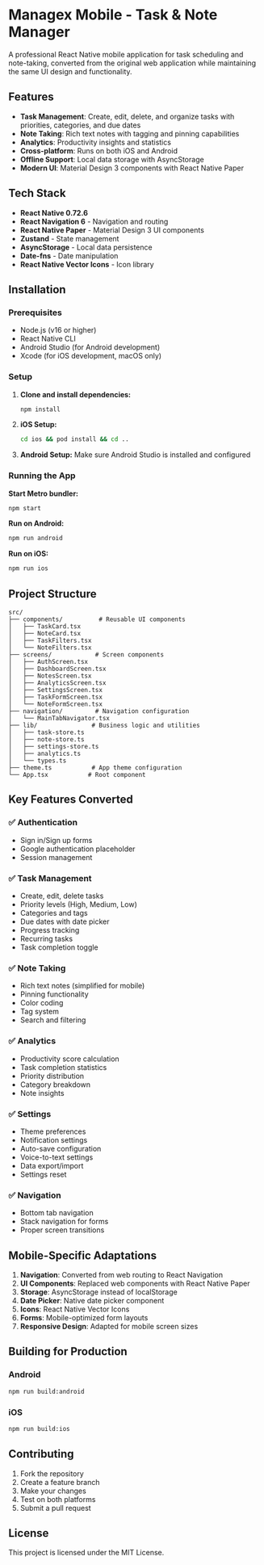 # Managex Mobile - Task & Note Manager

A professional React Native mobile application for task scheduling and note-taking, converted from the original web application while maintaining the same UI design and functionality.

## Features

- **Task Management**: Create, edit, delete, and organize tasks with priorities, categories, and due dates
- **Note Taking**: Rich text notes with tagging and pinning capabilities
- **Analytics**: Productivity insights and statistics
- **Cross-platform**: Runs on both iOS and Android
- **Offline Support**: Local data storage with AsyncStorage
- **Modern UI**: Material Design 3 components with React Native Paper

## Tech Stack

- **React Native 0.72.6**
- **React Navigation 6** - Navigation and routing
- **React Native Paper** - Material Design 3 UI components
- **Zustand** - State management
- **AsyncStorage** - Local data persistence
- **Date-fns** - Date manipulation
- **React Native Vector Icons** - Icon library

## Installation

### Prerequisites

- Node.js (v16 or higher)
- React Native CLI
- Android Studio (for Android development)
- Xcode (for iOS development, macOS only)

### Setup

1. **Clone and install dependencies:**
   ```bash
   npm install
   ```

2. **iOS Setup:**
   ```bash
   cd ios && pod install && cd ..
   ```

3. **Android Setup:**
   Make sure Android Studio is installed and configured

### Running the App

**Start Metro bundler:**
```bash
npm start
```

**Run on Android:**
```bash
npm run android
```

**Run on iOS:**
```bash
npm run ios
```

## Project Structure

```
src/
├── components/          # Reusable UI components
│   ├── TaskCard.tsx
│   ├── NoteCard.tsx
│   ├── TaskFilters.tsx
│   └── NoteFilters.tsx
├── screens/            # Screen components
│   ├── AuthScreen.tsx
│   ├── DashboardScreen.tsx
│   ├── NotesScreen.tsx
│   ├── AnalyticsScreen.tsx
│   ├── SettingsScreen.tsx
│   ├── TaskFormScreen.tsx
│   └── NoteFormScreen.tsx
├── navigation/         # Navigation configuration
│   └── MainTabNavigator.tsx
├── lib/               # Business logic and utilities
│   ├── task-store.ts
│   ├── note-store.ts
│   ├── settings-store.ts
│   ├── analytics.ts
│   └── types.ts
├── theme.ts           # App theme configuration
└── App.tsx           # Root component
```

## Key Features Converted

### ✅ Authentication
- Sign in/Sign up forms
- Google authentication placeholder
- Session management

### ✅ Task Management
- Create, edit, delete tasks
- Priority levels (High, Medium, Low)
- Categories and tags
- Due dates with date picker
- Progress tracking
- Recurring tasks
- Task completion toggle

### ✅ Note Taking
- Rich text notes (simplified for mobile)
- Pinning functionality
- Color coding
- Tag system
- Search and filtering

### ✅ Analytics
- Productivity score calculation
- Task completion statistics
- Priority distribution
- Category breakdown
- Note insights

### ✅ Settings
- Theme preferences
- Notification settings
- Auto-save configuration
- Voice-to-text settings
- Data export/import
- Settings reset

### ✅ Navigation
- Bottom tab navigation
- Stack navigation for forms
- Proper screen transitions

## Mobile-Specific Adaptations

1. **Navigation**: Converted from web routing to React Navigation
2. **UI Components**: Replaced web components with React Native Paper
3. **Storage**: AsyncStorage instead of localStorage
4. **Date Picker**: Native date picker component
5. **Icons**: React Native Vector Icons
6. **Forms**: Mobile-optimized form layouts
7. **Responsive Design**: Adapted for mobile screen sizes

## Building for Production

### Android
```bash
npm run build:android
```

### iOS
```bash
npm run build:ios
```

## Contributing

1. Fork the repository
2. Create a feature branch
3. Make your changes
4. Test on both platforms
5. Submit a pull request

## License

This project is licensed under the MIT License.